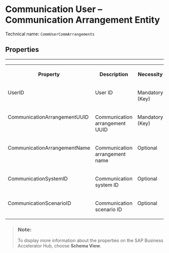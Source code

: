 <!-- loioac23c8d5452d46608f856896cf2a293a -->

# Communication User – Communication Arrangement Entity





Technical name: `CommUserCommArrangements` 



<a name="loioac23c8d5452d46608f856896cf2a293a__CommunicationUserCommunicationArrangement"/>

## Properties

****


<table>
<tr>
<th valign="top">

Property



</th>
<th valign="top">

Description



</th>
<th valign="top">

Necessity



</th>
</tr>
<tr>
<td valign="top">

UserID



</td>
<td valign="top">

User ID



</td>
<td valign="top">

Mandatory \(Key\)



</td>
</tr>
<tr>
<td valign="top">

CommunicationArrangementUUID



</td>
<td valign="top">

Communication arrangement UUID



</td>
<td valign="top">

Mandatory \(Key\)



</td>
</tr>
<tr>
<td valign="top">

CommunicationArrangementName



</td>
<td valign="top">

Communication arrangement name



</td>
<td valign="top">

Optional



</td>
</tr>
<tr>
<td valign="top">

CommunicationSystemID



</td>
<td valign="top">

Communication system ID



</td>
<td valign="top">

Optional



</td>
</tr>
<tr>
<td valign="top">

CommunicationScenarioID



</td>
<td valign="top">

Communication scenario ID



</td>
<td valign="top">

Optional



</td>
</tr>
</table>

> ### Note:  
> To display more information about the properties on the SAP Business Accelerator Hub, choose **Schema View**.

